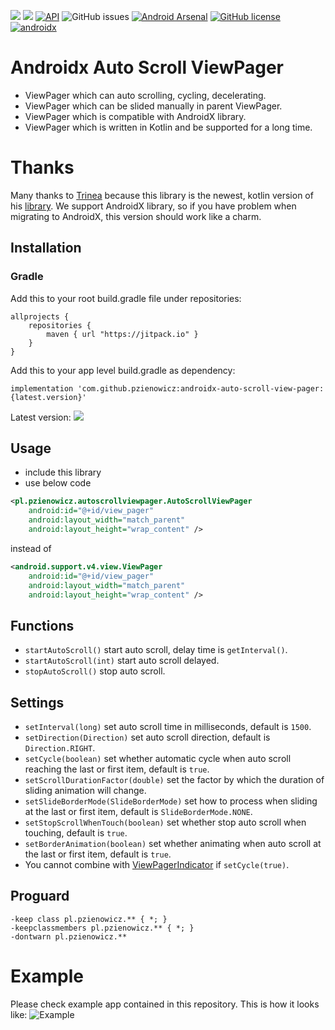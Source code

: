 [![](https://jitpack.io/v/pzienowicz/androidx-auto-scroll-view-pager.svg)](https://jitpack.io/#pzienowicz/androidx-auto-scroll-view-pager) 
[![](https://jitpack.io/v/pzienowicz/androidx-auto-scroll-view-pager/month.svg)](https://jitpack.io/#pzienowicz/androidx-auto-scroll-view-pager) 
[![API](https://img.shields.io/badge/API-19%2B-brightgreen.svg?style=flat)](https://android-arsenal.com/api?level=19) 
![GitHub issues](https://img.shields.io/github/issues/pzienowicz/androidx-auto-scroll-view-pager.svg?style=flat-square) 
[![Android Arsenal](https://img.shields.io/badge/Android%20Arsenal-androidx--auto--scroll--view--pager-brightgreen.svg?style=flat)](https://android-arsenal.com/details/1/7907) 
[![GitHub license](https://img.shields.io/badge/license-Apache%202-brightgreen.svg)](https://raw.githubusercontent.com/pzienowicz/androidx-auto-scroll-view-pager/master/LICENSE)
[![androidx](https://img.shields.io/badge/androidx-brightgreen.svg)](https://developer.android.com/topic/libraries/support-library/refactor)

Androidx Auto Scroll ViewPager
==============================
* ViewPager which can auto scrolling, cycling, decelerating.  
* ViewPager which can be slided manually in parent ViewPager.
* ViewPager which is compatible with AndroidX library.
* ViewPager which is written in Kotlin and be supported for a long time.

# Thanks
Many thanks to [Trinea](https://github.com/Trinea) because this library is the newest, kotlin version of his [library](https://github.com/Trinea/android-auto-scroll-view-pager). We support AndroidX library, so if you have problem when migrating to AndroidX, this version should work like a charm. 

Installation
------------

### Gradle
Add this to your root build.gradle file under repositories:
```
allprojects {
	repositories {
		maven { url "https://jitpack.io" }
	}
}
```
Add this to your app level build.gradle as dependency:

    implementation 'com.github.pzienowicz:androidx-auto-scroll-view-pager:{latest.version}'
Latest version: ![](https://jitpack.io/v/pzienowicz/androidx-auto-scroll-view-pager.svg)

## Usage
- include this library
- use below code

``` xml
<pl.pzienowicz.autoscrollviewpager.AutoScrollViewPager
	android:id="@+id/view_pager"
	android:layout_width="match_parent"
	android:layout_height="wrap_content" />
```
instead of
``` xml
<android.support.v4.view.ViewPager
	android:id="@+id/view_pager"
	android:layout_width="match_parent"
	android:layout_height="wrap_content" />
```

## Functions
- `startAutoScroll()` start auto scroll, delay time is `getInterval()`.
- `startAutoScroll(int)` start auto scroll delayed.
- `stopAutoScroll()` stop auto scroll.

## Settings
- `setInterval(long)` set auto scroll time in milliseconds, default is `1500`.  
- `setDirection(Direction)` set auto scroll direction, default is `Direction.RIGHT`.  
- `setCycle(boolean)` set whether automatic cycle when auto scroll reaching the last or first item, default is `true`. 
- `setScrollDurationFactor(double)` set the factor by which the duration of sliding animation will change.  
- `setSlideBorderMode(SlideBorderMode)` set how to process when sliding at the last or first item, default is `SlideBorderMode.NONE`.
- `setStopScrollWhenTouch(boolean)` set whether stop auto scroll when touching, default is `true`.  
- `setBorderAnimation(boolean)` set whether animating when auto scroll at the last or first item, default is `true`.  
- You cannot combine with [ViewPagerIndicator](https://github.com/JakeWharton/Android-ViewPagerIndicator) if `setCycle(true)`. 

## Proguard
```
-keep class pl.pzienowicz.** { *; }
-keepclassmembers pl.pzienowicz.** { *; }
-dontwarn pl.pzienowicz.**
```

# Example
Please check example app contained in this repository.
This is how it looks like:
![Example](https://github.com/pzienowicz/androidx-auto-scroll-view-pager/blob/master/app/files/ezgif-3-f33a4fdf55f4.gif)
